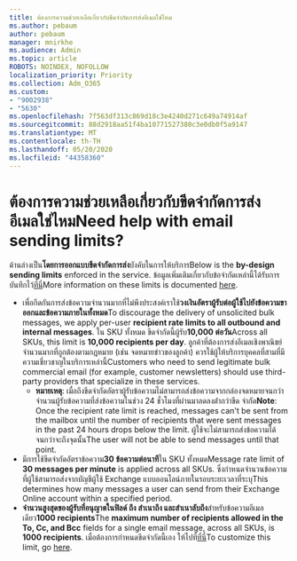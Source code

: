 ```yaml
---
title: ต้องการความช่วยเหลือเกี่ยวกับขีดจํากัดการส่งอีเมลใช่ไหม
ms.author: pebaum
author: pebaum
manager: mnirkhe
ms.audience: Admin
ms.topic: article
ROBOTS: NOINDEX, NOFOLLOW
localization_priority: Priority
ms.collection: Adm_O365
ms.custom:
- "9002938"
- "5630"
ms.openlocfilehash: 7f563df313c869d18c3e4240d271c649a74914af
ms.sourcegitcommit: 88d2918aa51f4ba10771527380c3e0db0f5a9147
ms.translationtype: MT
ms.contentlocale: th-TH
ms.lasthandoff: 05/20/2020
ms.locfileid: "44358360"
---
```

# <a name="need-help-with-email-sending-limits"></a><span data-ttu-id="17ed1-102">ต้องการความช่วยเหลือเกี่ยวกับขีดจํากัดการส่งอีเมลใช่ไหม</span><span class="sxs-lookup"><span data-stu-id="17ed1-102">Need help with email sending limits?</span></span>

<span data-ttu-id="17ed1-103">ด้านล่างเป็น**โดยการออกแบบขีดจํากัดการส่ง**บังคับในการให้บริการ</span><span class="sxs-lookup"><span data-stu-id="17ed1-103">Below is the **by-design sending limits** enforced in the service.</span></span> <span data-ttu-id="17ed1-104">ข้อมูลเพิ่มเติมเกี่ยวกับข้อจํากัดเหล่านี้ได้รับการบันทึกไว้[ที่นี่](https://docs.microsoft.com/office365/servicedescriptions/exchange-online-service-description/exchange-online-limits#receiving-and-sending-limits)</span><span class="sxs-lookup"><span data-stu-id="17ed1-104">More information on these limits is documented [here](https://docs.microsoft.com/office365/servicedescriptions/exchange-online-service-description/exchange-online-limits#receiving-and-sending-limits).</span></span>

- <span data-ttu-id="17ed1-105">เพื่อกีดกันการส่งข้อความจํานวนมากที่ไม่พึงประสงค์เราใช้**วงเงินอัตราผู้รับต่อผู้ใช้ไปยังข้อความขาออกและข้อความภายในทั้งหมด**</span><span class="sxs-lookup"><span data-stu-id="17ed1-105">To discourage the delivery of unsolicited bulk messages, we apply per-user **recipient rate limits to all outbound and internal messages**.</span></span> <span data-ttu-id="17ed1-106">ใน SKU ทั้งหมด ขีดจํากัดนี้ผู้รับ**10,000 ต่อวัน**</span><span class="sxs-lookup"><span data-stu-id="17ed1-106">Across all SKUs, this limit is **10,000 recipients per day**.</span></span>  <span data-ttu-id="17ed1-107">ลูกค้าที่ต้องการส่งอีเมลเชิงพาณิชย์จํานวนมากที่ถูกต้องตามกฎหมาย (เช่น จดหมายข่าวของลูกค้า) ควรใช้ผู้ให้บริการบุคคลที่สามที่มีความเชี่ยวชาญในบริการเหล่านี้</span><span class="sxs-lookup"><span data-stu-id="17ed1-107">Customers who need to send legitimate bulk commercial email (for example, customer newsletters) should use third-party providers that specialize in these services.</span></span>
    - <span data-ttu-id="17ed1-108">**หมายเหตุ**: เมื่อถึงขีดจํากัดอัตราผู้รับข้อความไม่สามารถส่งข้อความจากกล่องจดหมายจนกว่าจํานวนผู้รับข้อความที่ส่งข้อความในช่วง 24 ชั่วโมงที่ผ่านมาลดลงต่ํากว่าขีด จํากัด</span><span class="sxs-lookup"><span data-stu-id="17ed1-108">**Note**: Once the recipient rate limit is reached, messages can't be sent from the mailbox until the number of recipients that were sent messages in the past 24 hours drops below the limit.</span></span> <span data-ttu-id="17ed1-109">ผู้ใช้จะไม่สามารถส่งข้อความได้จนกว่าจะถึงจุดนั้น</span><span class="sxs-lookup"><span data-stu-id="17ed1-109">The user will not be able to send messages until that point.</span></span>
- <span data-ttu-id="17ed1-110">มีการใช้ขีดจํากัดอัตราข้อความ**30 ข้อความต่อนาที**ใน SKU ทั้งหมด</span><span class="sxs-lookup"><span data-stu-id="17ed1-110">Message rate limit of **30 messages per minute** is applied across all SKUs.</span></span> <span data-ttu-id="17ed1-111">ซึ่งกําหนดจํานวนข้อความที่ผู้ใช้สามารถส่งจากบัญชีผู้ใช้ Exchange แบบออนไลน์ภายในรอบระยะเวลาที่ระบุ</span><span class="sxs-lookup"><span data-stu-id="17ed1-111">This determines how many messages a user can send from their Exchange Online account within a specified period.</span></span>
- <span data-ttu-id="17ed1-112">**จํานวนสูงสุดของผู้รับที่อนุญาตในฟิลด์ ถึง สําเนาถึง และสําเนาลับถึง**สําหรับข้อความอีเมลเดียว**1000 recipients**</span><span class="sxs-lookup"><span data-stu-id="17ed1-112">The **maximum number of recipients allowed in the To, Cc, and Bcc** fields for a single email message, across all SKUs, is **1000 recipients**.</span></span> <span data-ttu-id="17ed1-113">เมื่อต้องการกําหนดขีดจํากัดนี้เอง ให้ไปที่[ที่นี่](https://techcommunity.microsoft.com/t5/exchange-team-blog/customizable-recipient-limits-in-office-365/ba-p/1183228)</span><span class="sxs-lookup"><span data-stu-id="17ed1-113">To customize this limit, go [here](https://techcommunity.microsoft.com/t5/exchange-team-blog/customizable-recipient-limits-in-office-365/ba-p/1183228).</span></span>
